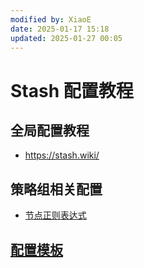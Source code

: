 ```yaml
---
modified by: XiaoE
date: 2025-01-17 15:18
updated: 2025-01-27 00:05
---
```

# Stash 配置教程

## 全局配置教程
- https://stash.wiki/

## 策略组相关配置
- [节点正则表达式](https://github.com/LaolunsiG/XiaoE_PCR/blob/main/Config_File/%E8%8A%82%E7%82%B9%E7%9A%84%E6%AD%A3%E5%88%99%E8%A1%A8%E8%BE%BE%E5%BC%8F.md)

## [配置模板](https://github.com/LaolunsiG/PCR/tree/main/Config_File/Stash)